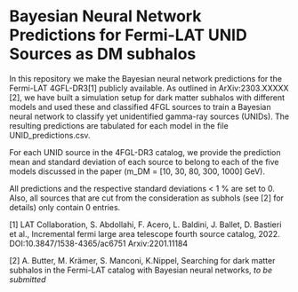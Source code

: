 # Bayesian Neural Network Predictions for Fermi-LAT UNID Sources as DM subhalos

In this repository we make the Bayesian neural network predictions for the Fermi-LAT 4GFL-DR3[1] publicly available. As outlined in ArXiv:2303.XXXXX [2], we have built a simulation setup for dark matter subhalos with different models and used these and classified 4FGL sources to train a Bayesian neural network to classify yet unidentified gamma-ray sources (UNIDs). The resulting predictions are tabulated for each model in the file UNID_predictions.csv.

For each UNID source in the 4FGL-DR3 catalog, we provide the prediction mean and standard deviation of each source to belong to each of the five models discussed in the paper (m_DM = [10, 30, 80, 300, 1000] GeV). 

All predictions and the respective standard deviations < 1 % are set to 0. Also, all sources that are cut from the consideration as subhols (see [2] for details) only contain 0 entries. 

[1] LAT Collaboration, S. Abdollahi, F. Acero, L. Baldini, J. Ballet, D. Bastieri et al., 
    Incremental fermi large area telescope fourth source catalog, 2022. 
    DOI:10.3847/1538-4365/ac6751
    Arxiv:2201.11184

[2] A. Butter, M. Krämer, S. Manconi, K.Nippel, Searching for dark matter subhalos in the Fermi-LAT catalog with Bayesian neural networks, *to be submitted*
